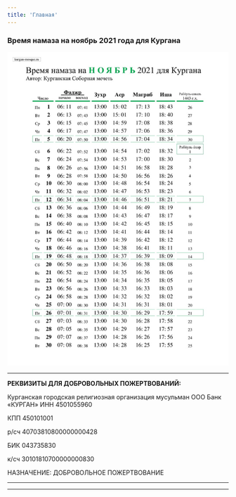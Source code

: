 ```yaml
---
title: 'Главная'
---
```


### Время намаза на ноябрь 2021 года для Кургана

![Время намаза на ноябрь 2021 года для Кургана](./index/11.21.jpg)

---


**РЕКВИЗИТЫ ДЛЯ ДОБРОВОЛЬНЫХ ПОЖЕРТВОВАНИЙ:**

Курганская городская религиозная организация мусульман
ООО Банк «КУРГАН»
ИНН 4501055960

КПП 450101001

р/сч 40703810800000000428

БИК 043735830

к/сч 30101810700000000830

НАЗНАЧЕНИЕ: ДОБРОВОЛЬНОЕ ПОЖЕРТВОВАНИЕ

---


---


